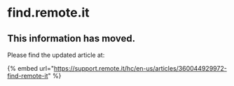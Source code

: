 # find.remote.it

## This information has moved.

Please find the updated article at:

{% embed url="https://support.remote.it/hc/en-us/articles/360044929972-find-remote-it" %}



